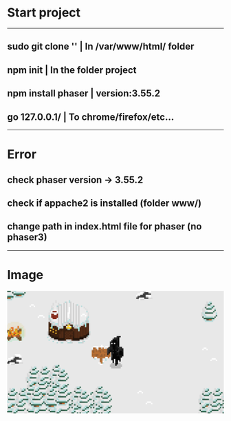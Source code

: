 # Start project

---

## sudo git clone '<url>' | In /var/www/html/ folder
## npm init | In the folder project
## npm install phaser | version:3.55.2
## go 127.0.0.1/<project> | To chrome/firefox/etc...

---

# Error

## check phaser version -> 3.55.2
## check if appache2 is installed (folder www/)
## change path in index.html file for phaser (no phaser3)

---

# Image
<img src="./map.png">
